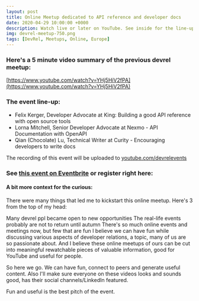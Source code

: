 ```yaml
---
layout: post
title: Online Meetup dedicated to API reference and developer docs
date: 2020-04-29 10:00:00 +0000
description: Watch live or later on YouTube. See inside for the line-up and details. 
img: devrel-meetup-750.png
tags: [DevRel, Meetups, Online, Europe]
---
```


### Here's a 5 minute video summary of the previous devrel meetup:

[https://www.youtube.com/watch?v=YHj5HiV2fPA](https://www.youtube.com/watch?v=YHj5HiV2fPA)



### The event line-up:
* Felix Kerger, Developer Advocate at King: Building a good API reference with open source tools
* Lorna Mitchell, Senior Developer Advocate at Nexmo - API Documentation with OpenAPI
* Qian (Chocolate) Lu, Technical Writer at Curity - Encouraging developers to write docs

The recording of this event will be uploaded to [youtube.com/devrelevents](https://www.youtube.com/devrelevents)

### See [this event on Eventbrite](https://www.eventbrite.com/e/developer-relations-online-meetup-api-reference-and-developer-docs-tickets-103116520288) or register right here:

<p><div id="eventbrite-widget-container-103116520288"></div>

<script src="https://www.eventbrite.com/static/widgets/eb_widgets.js"></script>

<script type="text/javascript">
    var exampleCallback = function() {
        console.log('Order complete!');
    };

    window.EBWidgets.createWidget({
        // Required
        widgetType: 'checkout',
        eventId: '103116520288',
        iframeContainerId: 'eventbrite-widget-container-103116520288',

        // Optional
        iframeContainerHeight: 425,  // Widget height in pixels. Defaults to a minimum of 425px if not provided
        onOrderComplete: exampleCallback  // Method called when an order has successfully completed
    });
</script></p>


#### A bit more context for the curious:
There were many things that led me to kickstart this online meetup. Here's 3 from the top of my head:

Many devrel ppl became open to new opportunities
The real-life events probably are not to return until autumn
There's so much online events and meetings now, but few that are fun
I believe we can have fun while discussing various aspects of developer relations, a topic, many of us are so passionate about. And I believe these online meetups of ours can be cut into meaningful rewatchable pieces of valuable information, good for YouTube and useful for people.

So here we go. We can have fun, connect to peers and generate useful content. Also I'll make sure everyone on these videos looks and sounds good, has their social channels/LinkedIn featured.

Fun and useful is the best pitch of the event.
